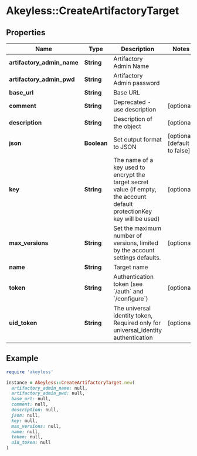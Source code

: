 # Akeyless::CreateArtifactoryTarget

## Properties

| Name | Type | Description | Notes |
| ---- | ---- | ----------- | ----- |
| **artifactory_admin_name** | **String** | Artifactory Admin Name |  |
| **artifactory_admin_pwd** | **String** | Artifactory Admin password |  |
| **base_url** | **String** | Base URL |  |
| **comment** | **String** | Deprecated - use description | [optional] |
| **description** | **String** | Description of the object | [optional] |
| **json** | **Boolean** | Set output format to JSON | [optional][default to false] |
| **key** | **String** | The name of a key used to encrypt the target secret value (if empty, the account default protectionKey key will be used) | [optional] |
| **max_versions** | **String** | Set the maximum number of versions, limited by the account settings defaults. | [optional] |
| **name** | **String** | Target name |  |
| **token** | **String** | Authentication token (see &#x60;/auth&#x60; and &#x60;/configure&#x60;) | [optional] |
| **uid_token** | **String** | The universal identity token, Required only for universal_identity authentication | [optional] |

## Example

```ruby
require 'akeyless'

instance = Akeyless::CreateArtifactoryTarget.new(
  artifactory_admin_name: null,
  artifactory_admin_pwd: null,
  base_url: null,
  comment: null,
  description: null,
  json: null,
  key: null,
  max_versions: null,
  name: null,
  token: null,
  uid_token: null
)
```

